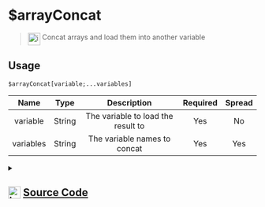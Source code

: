 # $arrayConcat
> <img align="top" src="https://upload.wikimedia.org/wikipedia/commons/thumb/e/e4/Infobox_info_icon.svg/160px-Infobox_info_icon.svg.png?20150409153300" alt="image" width="25" height="auto"> Concat arrays and load them into another variable
## Usage
```
$arrayConcat[variable;...variables]
```
| Name | Type | Description | Required | Spread
| :---: | :---: | :---: | :---: | :---: |
variable | String | The variable to load the result to | Yes | No
variables | String | The variable names to concat | Yes | Yes
<details>
<summary>
    
## <img align="top" src="https://cdn4.iconfinder.com/data/icons/iconsimple-logotypes/512/github-512.png" alt="image" width="25" height="auto">  [Source Code](https://github.com/tryforge/ForgeScript-V2/blob/main/src/native/arrayConcat.ts)
    
</summary>
    
```ts
import { ArgType, NativeFunction, Return } from "../structures"

export default new NativeFunction({
    name: "$arrayConcat",
    description: "Concat arrays and load them into another variable",
    unwrap: true,
    args: [
        {
            name: "variable",
            description: "The variable to load the result to",
            rest: false,
            required: true,
            type: ArgType.String
        },
        {
            name: "variables",
            description: "The variable names to concat",
            rest: true,
            type: ArgType.String,
            required: true
        }
    ],
    brackets: true,
    execute(ctx, [ name, variables ]) {
        const arr = new Array<unknown>()

        for (let i = 0, len = variables.length;i < len;i++) {
            const v = variables[i]
            const load = ctx.getEnvironmentKey([ v ])
            if (Array.isArray(load)) arr.push(...load)
        }

        ctx.setEnvironmentKey(name, arr)
        return Return.success()  
    },
})
```
    
</details>